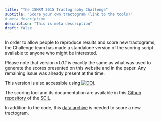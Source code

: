 ```yaml
---
title: "The ISMRM 2015 Tractography Challenge"
subtitle: "Score your own tractogram (link to the tools)"
# meta description
description: "This is meta description"
draft: false
---
```


In order to allow people to reproduce results and score new tractograms, the Challenge team has made a standalone version of the scoring script available to anyone who might be interested.

Please note that version <i>v1.0.1</i> is exactly the same as what was used to generate the scores presented on this website and in the paper. Any remaining issue was already present at the time.

This version is also accessible using <a href="https://doi.org/10.5281/zenodo.810130"><img src="https://zenodo.org/badge/DOI/10.5281/zenodo.810130.svg" alt="DOI"></a>.

The scoring tool and its documentation are available in this <a href="https://github.com/scilus/ismrm_2015_tractography_challenge_scoring"> Github repository </a> of the <a href="http://scil.dinf.usherbrooke.ca/">SCIL</a>.

In addition to the code, this <a href="{{ DOWNLOAD_URL }}downloads/scoring_data_tractography_challenge.tar.gz"> data archive</a> is needed to score a new tractogram.
